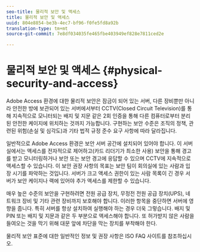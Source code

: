 ```yaml
---
seo-title: 물리적 보안 및 액세스
title: 물리적 보안 및 액세스
uuid: 804e8854-be3b-4ec7-bf96-f0fe5fd8a92b
translation-type: tm+mt
source-git-commit: 7e8df034035fe465fbe403949ef828e7811ced2e

---
```



# 물리적 보안 및 액세스 {#physical-security-and-access}

Adobe Access 환경에 대한 물리적 보안은 잠금이 되어 있는 서버, 다른 장비뿐만 아니라 안전한 방에 보관되어 있는 서버에서부터 CCTV(Closed Circuit Television)를 통해 지속적으로 모니터되는 배지 및 지문 같은 2회 인증을 통해 다른 컴퓨터로부터 분리된 안전한 케이지에 위치하는 것까지 가능합니다. 구현하는 보안 수준은 조직의 정책, 관련된 위험(손실 및 심각도)과 기타 법적 규정 준수 요구 사항에 따라 달라집니다.

일반적으로 Adobe Access 환경은 보안 서버 공간에 설치되어 있어야 합니다. 이 서버실에서는 액세스를 전자적으로 제어하고(카드 리더기가 최소한 사용) 보안을 통해 경고를 받고 모니터링하거나 보안 또는 보안 경고에 응답할 수 있으며 CCTV에 지속적으로 액세스할 수 있습니다. 이 보안 권장 사항의 목표는 보안 팀이 회의실에 있는 사람과 입장 시기를 파악하는 것입니다. 서버가 크고 액세스 권한이 있는 사람 목록이 긴 경우 서버가 보안 케이지나 랙에 있어야 추가 액세스를 제한할 수 있습니다.

매우 높은 수준의 보안을 구현하려면 전원 공급 장치, 무정전 전원 공급 장치(UPS), 네트워크 장비 및 기타 관련 장비까지 보호해야 합니다. 이러한 항목을 중단하면 서버에 영향을 줍니다. 특히 서버를 항상 설치하여 실행해야 하는 경우 더욱 그렇습니다. 배지 및 PIN 또는 배지 및 지문과 같은 두 부분으로 액세스해야 합니다. 또 허가받지 않은 사람을 들여오는 것을 막기 위해 대문 앞에 차단을 막는 장치를 부착해야 한다.

물리적 보안 표준에 대한 일반적인 정보 및 권장 사항은 ISO FAQ 사이트를 참조하십시오.
